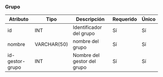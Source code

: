 ### Grupo

Atributo | Tipo | Descripción | Requerido | Único
-- | -- | -- | -- | --
id| INT |Identificador del grupo | Sí | Sí
nombre| VARCHAR(50) |nombre del grupo | Sí | Sí
id-gestor-grupo | INT | Nombre del gestor del grupo | Sí | Sí
